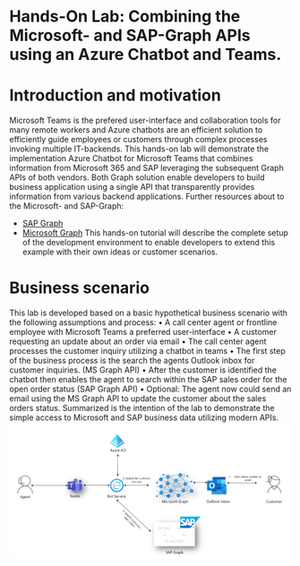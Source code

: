 # Hands-On Lab: Combining the Microsoft- and SAP-Graph APIs using an Azure Chatbot and Teams. 

# Introduction and motivation
Microsoft Teams is the prefered user-interface and collaboration tools for many remote workers and Azure chatbots are an efficient solution to efficiently guide employees or customers through complex processes invoking multiple IT-backends. 
This hands-on lab will demonstrate the implementation Azure Chatbot for Microsoft Teams that combines information from Microsoft 365 and SAP leveraging the subsequent Graph APIs of both vendors. 
Both Graph solution enable developers to build business application using a single API that transparently provides information from various backend applications. 
Further resources about to the Microsoft- and SAP-Graph: 
* [SAP Graph]( https://beta.graph.sap/)
* [Microsoft Graph]( https://developer.microsoft.com/en-us/graph/graph-explorer)
This hands-on tutorial will describe the complete setup of the development environment to enable developers to extend this example with their own ideas or customer scenarios. 

# Business scenario 
This lab is developed based on a basic hypothetical business scenario with the following assumptions and process:
•	A call center agent or frontline employee with Microsoft Teams a preferred user-interface
•	A customer requesting an update about an order via email 
•	The call center agent processes the customer inquiry utilizing a chatbot in teams
•	The first step of the business process is the search the agents Outlook inbox for customer inquiries.  (MS Graph API)
•	After the customer is identified the chatbot then enables the agent to search within the SAP sales order for the open order status (SAP Graph API)
•	Optional: The agent now could send an email using the MS Graph API to update the customer about the sales orders status. 
Summarized is the intention of the lab to demonstrate the simple access to Microsoft and SAP business data utilizing modern APIs. 
![BusinessScenario]( https://github.com/ROBROICH/TEAMS-Chatbot-Microsoft-SAP-Graph/blob/master/resources/ScenarioOverview.png)


